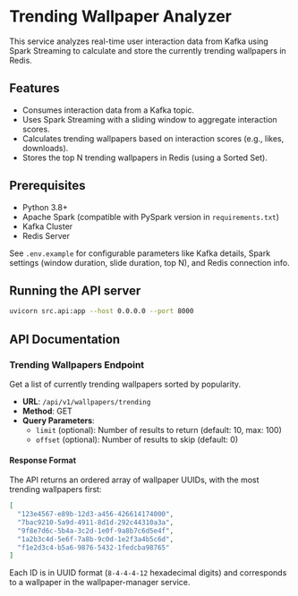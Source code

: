 # Trending Wallpaper Analyzer

This service analyzes real-time user interaction data from Kafka using Spark Streaming to calculate and store the currently trending wallpapers in Redis.

## Features

- Consumes interaction data from a Kafka topic.
- Uses Spark Streaming with a sliding window to aggregate interaction scores.
- Calculates trending wallpapers based on interaction scores (e.g., likes, downloads).
- Stores the top N trending wallpapers in Redis (using a Sorted Set).

## Prerequisites

- Python 3.8+
- Apache Spark (compatible with PySpark version in `requirements.txt`)
- Kafka Cluster
- Redis Server



See `.env.example` for configurable parameters like Kafka details, Spark settings (window duration, slide duration, top N), and Redis connection info.

## Running the API server

```bash
uvicorn src.api:app --host 0.0.0.0 --port 8000
```

## API Documentation

### Trending Wallpapers Endpoint

Get a list of currently trending wallpapers sorted by popularity.

- **URL**: `/api/v1/wallpapers/trending`
- **Method**: GET
- **Query Parameters**:
  - `limit` (optional): Number of results to return (default: 10, max: 100)
  - `offset` (optional): Number of results to skip (default: 0)

#### Response Format

The API returns an ordered array of wallpaper UUIDs, with the most trending wallpapers first:

```json
[
  "123e4567-e89b-12d3-a456-426614174000",
  "7bac9210-5a9d-4911-8d1d-292c44310a3a",
  "9f8e7d6c-5b4a-3c2d-1e0f-9a8b7c6d5e4f",
  "1a2b3c4d-5e6f-7a8b-9c0d-1e2f3a4b5c6d",
  "f1e2d3c4-b5a6-9876-5432-1fedcba98765"
]
```

Each ID is in UUID format (`8-4-4-4-12` hexadecimal digits) and corresponds to a wallpaper in the wallpaper-manager service. 